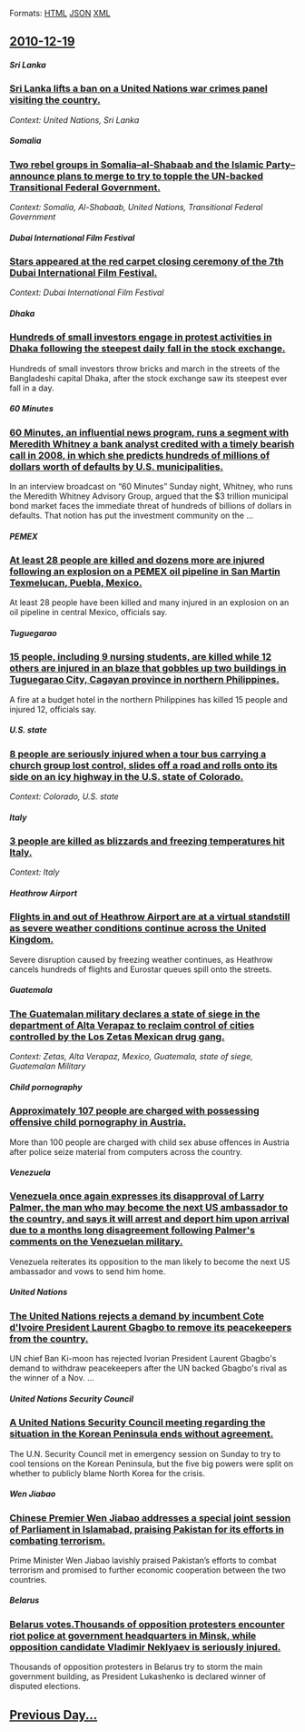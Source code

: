 
Formats: [HTML](2010/12/19/index.html)  [JSON](2010/12/19/index.json)  [XML](2010/12/19/index.xml)  

## [2010-12-19](/news/2010/12/19/index.md)

##### Sri Lanka
### [Sri Lanka lifts a ban on a United Nations war crimes panel visiting the country. ](/news/2010/12/19/sri-lanka-lifts-a-ban-on-a-united-nations-war-crimes-panel-visiting-the-country.md)
_Context: United Nations, Sri Lanka_

##### Somalia
### [Two rebel groups in Somalia&ndash;al-Shabaab and the Islamic Party&ndash;announce plans to merge to try to topple the UN-backed Transitional Federal Government. ](/news/2010/12/19/two-rebel-groups-in-somalia-ndash-al-shabaab-and-the-islamic-party-ndash-announce-plans-to-merge-to-try-to-topple-the-un-backed-transitional.md)
_Context: Somalia, Al-Shabaab, United Nations, Transitional Federal Government_

##### Dubai International Film Festival
### [Stars appeared at the red carpet closing ceremony of the 7th Dubai International Film Festival. ](/news/2010/12/19/stars-appeared-at-the-red-carpet-closing-ceremony-of-the-7th-dubai-international-film-festival.md)
_Context: Dubai International Film Festival_

##### Dhaka
### [Hundreds of small investors engage in protest activities in Dhaka following the steepest daily fall in the stock exchange. ](/news/2010/12/19/hundreds-of-small-investors-engage-in-protest-activities-in-dhaka-following-the-steepest-daily-fall-in-the-stock-exchange.md)
Hundreds of small investors throw bricks and march in the streets of the Bangladeshi capital Dhaka, after the stock exchange saw its steepest ever fall in a day.

##### 60 Minutes
### [60 Minutes, an influential news program, runs a segment with Meredith Whitney a bank analyst credited with a timely bearish call in 2008, in which she predicts hundreds of millions of dollars worth of defaults by U.S. municipalities. ](/news/2010/12/19/60-minutes-an-influential-news-program-runs-a-segment-with-meredith-whitney-a-bank-analyst-credited-with-a-timely-bearish-call-in-2008-in.md)
In an interview broadcast on &ldquo;60 Minutes&rdquo; Sunday night, Whitney, who runs the Meredith Whitney Advisory Group, argued that the $3 trillion municipal bond market faces the immediate threat of hundreds of billions of dollars in defaults. That notion has put the investment community on the ...

##### PEMEX
### [At least 28 people are killed and dozens more are injured following an explosion on a PEMEX oil pipeline in San Martin Texmelucan, Puebla, Mexico. ](/news/2010/12/19/at-least-28-people-are-killed-and-dozens-more-are-injured-following-an-explosion-on-a-pemex-oil-pipeline-in-san-martan-texmelucan-puebla.md)
At least 28 people have been killed and many injured in an explosion on an oil pipeline in central Mexico, officials say.

##### Tuguegarao
### [15 people, including 9 nursing students, are killed while 12 others are injured in an blaze that gobbles up two buildings in Tuguegarao City, Cagayan province in northern Philippines. ](/news/2010/12/19/15-people-including-9-nursing-students-are-killed-while-12-others-are-injured-in-an-blaze-that-gobbles-up-two-buildings-in-tuguegarao-city.md)
A fire at a budget hotel in the northern Philippines has killed 15 people and injured 12, officials say.

##### U.S. state
### [8 people are seriously injured when a tour bus carrying a church group lost control, slides off a road and rolls onto its side on an icy highway in the U.S. state of Colorado. ](/news/2010/12/19/8-people-are-seriously-injured-when-a-tour-bus-carrying-a-church-group-lost-control-slides-off-a-road-and-rolls-onto-its-side-on-an-icy-hig.md)
_Context: Colorado, U.S. state_

##### Italy
### [3 people are killed as blizzards and freezing temperatures hit Italy. ](/news/2010/12/19/3-people-are-killed-as-blizzards-and-freezing-temperatures-hit-italy.md)
_Context: Italy_

##### Heathrow Airport
### [Flights in and out of Heathrow Airport are at a virtual standstill as severe weather conditions continue across the United Kingdom. ](/news/2010/12/19/flights-in-and-out-of-heathrow-airport-are-at-a-virtual-standstill-as-severe-weather-conditions-continue-across-the-united-kingdom.md)
Severe disruption caused by freezing weather continues, as Heathrow cancels hundreds of flights and Eurostar queues spill onto the streets.

##### Guatemala
### [The Guatemalan military declares a state of siege in the department of Alta Verapaz to reclaim control of cities controlled by the Los Zetas Mexican drug gang. ](/news/2010/12/19/the-guatemalan-military-declares-a-state-of-siege-in-the-department-of-alta-verapaz-to-reclaim-control-of-cities-controlled-by-the-los-zetas.md)
_Context: Zetas, Alta Verapaz, Mexico, Guatemala, state of siege, Guatemalan Military_

##### Child pornography
### [Approximately 107 people are charged with possessing offensive child pornography in Austria. ](/news/2010/12/19/approximately-107-people-are-charged-with-possessing-offensive-child-pornography-in-austria.md)
More than 100 people are charged with child sex abuse offences in Austria after police seize material from computers across the country.

##### Venezuela
### [Venezuela once again expresses its disapproval of Larry Palmer, the man who may become the next US ambassador to the country, and says it will arrest and deport him upon arrival due to a months long disagreement following Palmer's comments on the Venezuelan military. ](/news/2010/12/19/venezuela-once-again-expresses-its-disapproval-of-larry-palmer-the-man-who-may-become-the-next-us-ambassador-to-the-country-and-says-it-wi.md)
Venezuela reiterates its opposition to the man likely to become the next US ambassador and vows to send him home.

##### United Nations
### [The United Nations rejects a demand by incumbent Cote d'Ivoire President Laurent Gbagbo to remove its peacekeepers from the country. ](/news/2010/12/19/the-united-nations-rejects-a-demand-by-incumbent-ca-te-d-ivoire-president-laurent-gbagbo-to-remove-its-peacekeepers-from-the-country.md)
UN&#x20;chief&#x20;Ban&#x20;Ki-moon&#x20;has&#x20;rejected&#x20;Ivorian&#x20;President&#x20;Laurent&#x20;Gbagbo&#x27;s&#x20;demand&#x20;to&#x20;withdraw&#x20;peacekeepers&#x20;after&#x20;the&#x20;UN&#x20;backed&#x20;Gbagbo&#x27;s&#x20;rival&#x20;as&#x20;the&#x20;winner&#x20;of&#x20;a&#x20;Nov.&#x20;...

##### United Nations Security Council
### [A United Nations Security Council meeting regarding the situation in the Korean Peninsula ends without agreement. ](/news/2010/12/19/a-united-nations-security-council-meeting-regarding-the-situation-in-the-korean-peninsula-ends-without-agreement.md)
The U.N. Security Council met in emergency session on Sunday to try to cool tensions on the Korean Peninsula, but the five big powers were split on whether to publicly blame North Korea for the crisis.

##### Wen Jiabao
### [Chinese Premier Wen Jiabao addresses a special joint session of Parliament in Islamabad, praising Pakistan for its efforts in combating terrorism. ](/news/2010/12/19/chinese-premier-wen-jiabao-addresses-a-special-joint-session-of-parliament-in-islamabad-praising-pakistan-for-its-efforts-in-combating-terr.md)
Prime Minister Wen Jiabao lavishly praised Pakistan’s efforts to combat terrorism and promised to further economic cooperation between the two countries.

##### Belarus
### [Belarus votes.Thousands of opposition protesters encounter riot police at government headquarters in Minsk, while opposition candidate Vladimir Neklyaev is seriously injured. ](/news/2010/12/19/belarus-votes-thousands-of-opposition-protesters-encounter-riot-police-at-government-headquarters-in-minsk-while-opposition-candidate-vladi.md)
Thousands of opposition protesters in Belarus try to storm the main government building, as President Lukashenko is declared winner of disputed elections.

## [Previous Day...](/news/2010/12/18/index.md)

